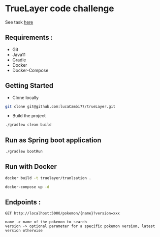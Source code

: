 # TrueLayer code challenge

See task [here](https://docs.google.com/document/d/1L0xflPoRq2fbPH0vK9--FGUVyny5LjTCwh-Cki41Xps/edit#)

## Requirements : 

* Git
* Java11
* Gradle
* Docker
* Docker-Compose

## Getting Started

* Clone locally 
```bash
git clone git@github.com:lucaCambi77/trueLayer.git
```

* Build the project 
```bash
./gradlew clean build
```

## Run as Spring boot application

```bash
./gradlew bootRun
```

## Run with Docker

```bash
docker build -t truelayer/tranlsation .
```
```bash
docker-compose up -d
```

## Endpoints : 

```
GET http://localhost:5000/pokemon/{name}?version=xxx

name -> name of the pokemon to search
version -> optional parameter for a specific pokemon version, latest version otherwise
```



